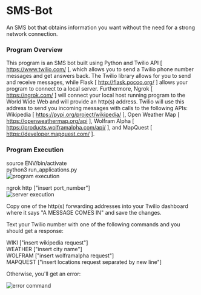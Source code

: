# SMS-Bot
An SMS bot that obtains information you want without the need for a strong network connection.

### Program Overview
This program is an SMS bot built using Python and Twilio API [ https://www.twilio.com/ ], which allows you to send a Twilio 
phone number messages and get answers back. The Twilio library allows for you to send and receive messages, while Flask
[ http://flask.pocoo.org/ ] allows your program to connect to a local server. Furthermore, Ngrok [ https://ngrok.com/ ] 
will connect your local host running program to the World Wide Web and will provide an http(s) address. Twilio will use this address to send you incoming messages with calls to the following APIs: Wikipedia [ https://pypi.org/project/wikipedia/ ], Open Weather Map [ https://openweathermap.org/api ], Wolfram Alpha [ https://products.wolframalpha.com/api/ ], and MapQuest   [ https://developer.mapquest.com/ ].

### Program Execution
source ENV/bin/activate </br >
python3 run_applications.py </br >
![program execution](https://i.imgur.com/sAlBMZJ.png)

ngrok http ["insert port_number"] </br >
![server execution](https://i.imgur.com/ZlLxamu.png)

Copy one of the http(s) forwarding addresses into your Twilio dashboard where it says "A MESSAGE COMES IN" and save the changes.</br >

Text your Twilio number with one of the following commands and you should get a response:

  WIKI ["insert wikipedia request"] </br >
  WEATHER ["insert city name"] </br >
  WOLFRAM ["insert wolframalpha request"] </br >
  MAPQUEST ["insert locations request separated by new line"] </br>

Otherwise, you'll get an error:

  ![error command](https://i.imgur.com/9Zsw1l1.png)





